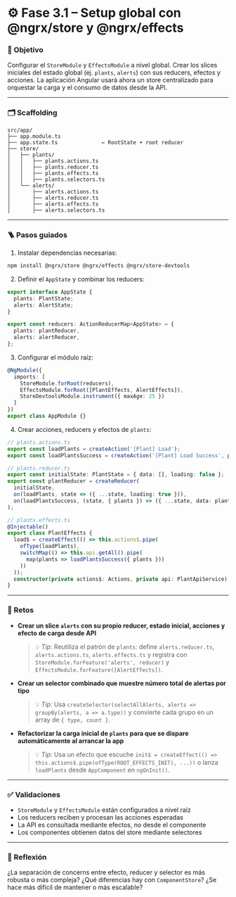 # ⚙️ Fase 3.1 – Setup global con @ngrx/store y @ngrx/effects

### 🎯 Objetivo

Configurar el `StoreModule` y `EffectsModule` a nivel global. Crear los slices iniciales del estado global (ej. `plants`, `alerts`) con sus reducers, efectos y acciones. La aplicación Angular usará ahora un store centralizado para orquestar la carga y el consumo de datos desde la API.

---

### 🗂️ Scaffolding

```
src/app/
├── app.module.ts
├── app.state.ts              ← RootState + root reducer
├── store/
│   ├── plants/
│   │   ├── plants.actions.ts
│   │   ├── plants.reducer.ts
│   │   ├── plants.effects.ts
│   │   ├── plants.selectors.ts
│   └── alerts/
│       ├── alerts.actions.ts
│       ├── alerts.reducer.ts
│       ├── alerts.effects.ts
│       ├── alerts.selectors.ts
```

---

### 🪜 Pasos guiados

1. Instalar dependencias necesarias:

```bash
npm install @ngrx/store @ngrx/effects @ngrx/store-devtools
```

2. Definir el `AppState` y combinar los reducers:

```ts
export interface AppState {
  plants: PlantState;
  alerts: AlertState;
}

export const reducers: ActionReducerMap<AppState> = {
  plants: plantReducer,
  alerts: alertReducer,
};
```

3. Configurar el módulo raíz:

```ts
@NgModule({
  imports: [
    StoreModule.forRoot(reducers),
    EffectsModule.forRoot([PlantEffects, AlertEffects]),
    StoreDevtoolsModule.instrument({ maxAge: 25 })
  ]
})
export class AppModule {}
```

4. Crear acciones, reducers y efectos de `plants`:

```ts
// plants.actions.ts
export const loadPlants = createAction('[Plant] Load');
export const loadPlantsSuccess = createAction('[Plant] Load Success', props<{ plants: Plant[] }>());

// plants.reducer.ts
export const initialState: PlantState = { data: [], loading: false };
export const plantReducer = createReducer(
  initialState,
  on(loadPlants, state => ({ ...state, loading: true })),
  on(loadPlantsSuccess, (state, { plants }) => ({ ...state, data: plants, loading: false }))
);

// plants.effects.ts
@Injectable()
export class PlantEffects {
  load$ = createEffect(() => this.actions$.pipe(
    ofType(loadPlants),
    switchMap(() => this.api.getAll().pipe(
      map(plants => loadPlantsSuccess({ plants }))
    ))
  ));
  constructor(private actions$: Actions, private api: PlantApiService) {}
}
```

---

### 🎯 Retos

* **Crear un slice `alerts` con su propio reducer, estado inicial, acciones y efecto de carga desde API**

  > 💡 *Tip:* Reutiliza el patrón de `plants`: define `alerts.reducer.ts`, `alerts.actions.ts`, `alerts.effects.ts` y registra con `StoreModule.forFeature('alerts', reducer)` y `EffectsModule.forFeature([AlertEffects])`.

* **Crear un selector combinado que muestre número total de alertas por tipo**

  > 💡 *Tip:* Usa `createSelector(selectAllAlerts, alerts => groupBy(alerts, a => a.type))` y convierte cada grupo en un array de `{ type, count }`.

* **Refactorizar la carga inicial de `plants` para que se dispare automáticamente al arrancar la app**

  > 💡 *Tip:* Usa un efecto que escuche `init$ = createEffect(() => this.actions$.pipe(ofType(ROOT_EFFECTS_INIT), ...))` o lanza `loadPlants` desde `AppComponent` en `ngOnInit()`.


---

### ✅ Validaciones

* `StoreModule` y `EffectsModule` están configurados a nivel raíz
* Los reducers reciben y procesan las acciones esperadas
* La API es consultada mediante efectos, no desde el componente
* Los componentes obtienen datos del store mediante selectores

---

### 💬 Reflexión

¿La separación de concerns entre efecto, reducer y selector es más robusta o más compleja? ¿Qué diferencias hay con `ComponentStore`? ¿Se hace más difícil de mantener o más escalable?
